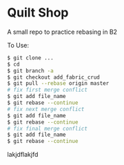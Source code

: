 # Quilt Shop

A small repo to practice rebasing in B2


To Use:
```bash
$ git clone ...
$ cd
$ git branch -a
$ git checkout add_fabric_crud
$ git pull --rebase origin master
# fix first merge conflict
$ git add file_name
$ git rebase --continue
# fix next merge conflict
$ git add file_name
$ git rebase --continue
# fix final merge conflict
$ git add file_name
$ git rebase --continue
```


lakjdflakjfd
